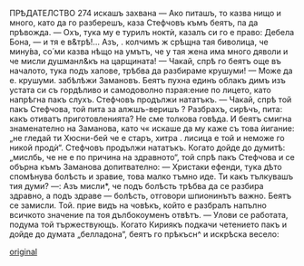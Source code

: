 ﻿ПРѢДАТЕЛСТВО
274
искашъ захвана
— Ако питашъ, то казва нищо и много, като да го разберешъ, каза Стефчовъ къмъ беятъ, па да прѣвожда.
— Охъ, тука му е турилъ ноктѝ, казалъ си го е право: Дебела Бона, — и тя е в&трѣ!... Азъ, . колчимъ ж срѣщна тая биволица, че мину́ва, со́ ми казва нѣщо на умътъ, че у тая жена има много дяволи и че мисли душманл&къ на царщината!
— Чакай, спрѣ го беятъ още въ началото, тука подъ хапове, трѣбва да разбираме крушуми!
— Може да е. крушуми. забѣлѣжи Замановъ.
Беятъ пухна единъ облакъ димъ изъ устата си съ гордѣливо и самодоволно пзрая:ение по лицето, като напрѣгна пакъ слухъ.
Стефчовъ продължи нататъкъ.
— Чакай, спрѣ той пакъ Стефчова, той пита за алжшъ-веришъ ? Разбрахъ, сирѣчъ, пита: какъ отиватъ приготовленията? Не сме толкова говѣда. И беятъ смигна знаменателно на Заманова, като ч« искаше да му каже съ това ѝигание: „не гледай ти Хюсни-бей че е старъ, хитра . лисица е той и неможе го никой продѝ“.
Стефчовъ продължи нататъкъ. Когато дойде до думитѣ: „мислбь, че не е по причина на здравното“, той спрѣ пакъ Стефчова и се обърна къмъ Заманова допитвателно:
— Христаки ефенди, тука дѣто спомѣнува болѣсть и зравие, това малко тъмно иде. Ти какъ тълкувашъ тия думи?
—: Азъ мисли*, че подъ болѣсть трѣбва да се разбира здравно, а подъ здраве — болѣсть, отговори шпионинътъ важно.
Беятъ се замисли. Той. прие видъ на човѣкъ, който е разбралъ напълно всичкото значение па тоя дълбокоуменъ отвѣтъ.
— Улови се работата, подума той тържествующъ.
Когато Кириякъ подкачи четението пакъ и дойде до думата „белладона“, беятъ го прѣкъсн^ и искрѣска весело:

[original](images/311.jpg)